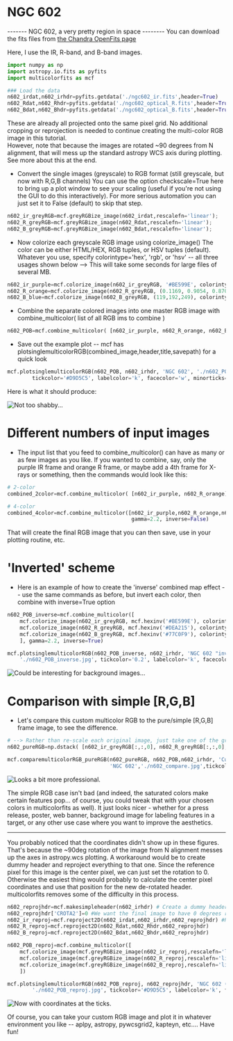 #  NGC 602  




  -------  NGC 602, a very pretty region in space  --------
 You can download the fits files from  [the Chandra OpenFits page](http://chandra.harvard.edu/photo/openFITS/multiwavelength_data.html)
 
 Here, I use the IR, R-band, and B-band images.

```python
import numpy as np
import astropy.io.fits as pyfits
import multicolorfits as mcf

### Load the data
n602_irdat,n602_irhdr=pyfits.getdata('./ngc602_ir.fits',header=True)
n602_Rdat,n602_Rhdr=pyfits.getdata('./ngc602_optical_R.fits',header=True)
n602_Bdat,n602_Bhdr=pyfits.getdata('./ngc602_optical_B.fits',header=True)
```

These are already all projected onto the same pixel grid.  No additional cropping or reprojection is needed to continue creating the multi-color RGB image in this tutorial.  
However, note that because the images are rotated ~90 degrees from N alignment, that will mess up the standard astropy WCS axis during plotting.  See more about this at the end.

-  Convert the single images (greyscale) to RGB format (still greyscale, but now with R,G,B channels)
You can use the option checkscale=True here to bring up a plot window to see your scaling (useful if you're not using the GUI to do this interactively).  For more serious automation you can just set it to False (default) to skip that step.

```python
n602_ir_greyRGB=mcf.greyRGBize_image(n602_irdat,rescalefn='linear'); 
n602_R_greyRGB=mcf.greyRGBize_image(n602_Rdat,rescalefn='linear'); 
n602_B_greyRGB=mcf.greyRGBize_image(n602_Bdat,rescalefn='linear'); 
```

- Now colorize each greyscale RGB image using colorize_image() 
The color can be either HTML/HEX, RGB tuples, or HSV tuples (default).  
Whatever you use, specify colorintype='hex', 'rgb', or 'hsv'  -- all three usages shown below
--> This will take some seconds for large files of several MB.

```python
n602_ir_purple=mcf.colorize_image(n602_ir_greyRGB, '#BE599E', colorintype='hex')
n602_R_orange=mcf.colorize_image(n602_R_greyRGB, (0.1169, 0.9054, 0.8706), colorintype='hsv') # '#DEA215' in hex
n602_B_blue=mcf.colorize_image(n602_B_greyRGB, (119,192,249), colorintype='rgb') # '#77C0F9' in hex
```

- Combine the separate colored images into one master RGB image with combine_multicolor( list of all RGB ims to combine )
```python
n602_POB=mcf.combine_multicolor( [n602_ir_purple, n602_R_orange, n602_B_blue], gamma=2.2, inverse=False)
```

- Save out the example plot -- mcf has plotsinglemulticolorRGB(combined_image,header,title,savepath) for a quick look
```python
mcf.plotsinglemulticolorRGB(n602_POB, n602_irhdr, 'NGC 602', './n602_POB.jpg',
        tickcolor='#D9D5C5', labelcolor='k', facecolor='w', minorticks=True)
```

Here is what it should produce: 

![Not too shabby...](../images/n602_POB.jpg "NGC 602 IR, R, and B in purple, orange, and blue.")


# Different numbers of input images

- The input list that you feed to combine_multicolor() can have as many or as few images as you like.  If you wanted to combine, say, only the purple IR frame and orange R frame, or maybe add a 4th frame for X-rays or something, then the commands would look like this:  

```python
# 2-color
combined_2color=mcf.combine_multicolor( [n602_ir_purple, n602_R_orange], gamma=2.2, inverse=False)

# 4-color
combined_4color=mcf.combine_multicolor([n602_ir_purple,n602_R_orange,n602_B_blue,Xrays_limegreen], 
                                        gamma=2.2, inverse=False)
```

That will create the final RGB image that you can then save, use in your plotting routine, etc.


# 'Inverted' scheme

- Here is an example of how to create the 'inverse' combined map effect -- use the same commands as before, but invert each color, then combine with inverse=True option

```python
n602_POB_inverse=mcf.combine_multicolor([
    mcf.colorize_image(n602_ir_greyRGB, mcf.hexinv('#BE599E'), colorintype='hex'),
    mcf.colorize_image(n602_R_greyRGB, mcf.hexinv('#DEA215'), colorintype='hex'),
    mcf.colorize_image(n602_B_greyRGB, mcf.hexinv('#77C0F9'), colorintype='hex')
    ], gamma=2.2, inverse=True)

mcf.plotsinglemulticolorRGB(n602_POB_inverse, n602_irhdr, 'NGC 602 "inverse"',
    './n602_POB_inverse.jpg', tickcolor='0.2', labelcolor='k', facecolor='w', minorticks=True)
```

![Could be interesting for background images...](../images/n602_POB_inverse.jpg "NGC 602 IR, R, and B in 'inverted' purple, orange, and blue.")



# Comparison with simple [R,G,B]

- Let's compare this custom multicolor RGB to the pure/simple [R,G,B] frame image, to see the difference.

```python
# --> Rather than re-scale each original image, just take one of the greyRGB frames from each
n602_pureRGB=np.dstack( [n602_ir_greyRGB[:,:,0], n602_R_greyRGB[:,:,0], n602_B_greyRGB[:,:,0]] )

mcf.comparemulticolorRGB_pureRGB(n602_pureRGB, n602_POB,n602_irhdr, 'Custom Multicolor: POB',
                                 'NGC 602','./n602_compare.jpg',tickcolor='0.6',supy=.75)
```

![Looks a bit more professional.](../images/n602_compare.jpg "NGC 602 IR, R, and B-bands.  Simple RGB vs. custom multicolor RGB.")

The simple RGB case isn't bad (and indeed, the saturated colors make certain features pop... of course, you could tweak that with your chosen colors in multicolorfits as well).  It just looks nicer - whether for a press release, poster, web banner, background image for labeling features in a target, or any other use case where you want to improve the aesthetics.  



-----------------------

You probably noticed that the coordinates didn't show up in these figures.  That's because the ~90deg rotation of the image from N alignment messes up the axes in astropy.wcs plotting.  A workaround would be to create dummy header and reproject everything to that one.  Since the reference pixel for this image is the center pixel, we can just set the rotation to 0. Otherwise the easiest thing would probably to calculate the center pixel coordinates and use that position for the new de-rotated header.  multicolorfits removes some of the difficulty in this process.

```python
n602_reprojhdr=mcf.makesimpleheader(n602_irhdr) # Create a dummy header based on the original
n602_reprojhdr['CROTA2']=0 #We want the final image to have 0 degrees rotation
n602_ir_reproj=mcf.reproject2D(n602_irdat,n602_irhdr,n602_reprojhdr) #Reproject originals to this dummy hdr
n602_R_reproj=mcf.reproject2D(n602_Rdat,n602_Rhdr,n602_reprojhdr)
n602_B_reproj=mcf.reproject2D(n602_Bdat,n602_Bhdr,n602_reprojhdr)

n602_POB_reproj=mcf.combine_multicolor([
    mcf.colorize_image(mcf.greyRGBize_image(n602_ir_reproj,rescalefn='linear'),'#BE599E',colorintype='hex'),
    mcf.colorize_image(mcf.greyRGBize_image(n602_R_reproj,rescalefn='linear'),'#DEA215',colorintype='hex'),
    mcf.colorize_image(mcf.greyRGBize_image(n602_B_reproj,rescalefn='linear'),'#77C0F9',colorintype='hex')
    ])

mcf.plotsinglemulticolorRGB(n602_POB_reproj, n602_reprojhdr, 'NGC 602 (de-rotated)',
        './n602_POB_reproj.jpg', tickcolor='#D9D5C5', labelcolor='k', facecolor='w', minorticks=True)
```

![Now with coordinates at the ticks.](../images/n602_POB_reproj.jpg "NGC 602, de-rotated.")

Of course, you can take your custom RGB image and plot it in whatever environment you like -- aplpy, astropy, pywcsgrid2, kapteyn, etc....   Have fun!  

